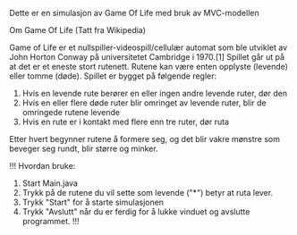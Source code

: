 Dette er en simulasjon av Game Of Life med bruk av MVC-modellen

Om Game Of Life (Tatt fra Wikipedia)

Game of Life er et nullspiller-videospill/cellulær automat som ble utviklet av John Horton Conway på universitetet Cambridge i 1970.[1] Spillet går ut på at det er et eneste stort rutenett. Rutene kan være enten opplyste (levende) eller tomme (døde). Spillet er bygget på følgende regler:

1. Hvis en levende rute berører en eller ingen andre levende ruter, dør den
2. Hvis en eller flere døde ruter blir omringet av levende ruter, blir de omringede rutene levende
3. Hvis en rute er i kontakt med flere enn tre ruter, dør ruta

Etter hvert begynner rutene å formere seg, og det blir vakre mønstre som beveger seg rundt, blir større og minker.

!!!
Hvordan bruke:
1. Start Main.java
2. Trykk på de rutene du vil sette som levende ("\*") betyr at ruta lever.
3. Trykk "Start" for å starte simulasjonen
4. Trykk "Avslutt" når du er ferdig for å lukke vinduet og avslutte programmet.
!!!
